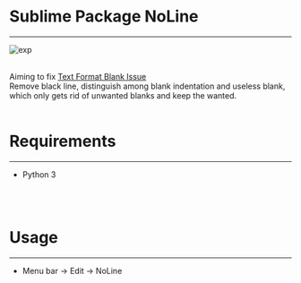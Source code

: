 <h1>Sublime Package NoLine</h1>
<hr />

![exp](https://github.com/Weilory/sublime-noline/blob/master/docs/exp.gif)

<br />
Aiming to fix <a href='https://stackoverflow.com/questions/12008986/sublime-text-2-how-to-delete-blank-empty-lines'>Text Format Blank Issue</a> 
<br />
Remove black line, distinguish among blank indentation and useless blank, which only gets rid of unwanted blanks and keep the wanted. 
<br /><br />
<h1>Requirements</h1>
<hr />
<ul>
  <li>Python 3</li>
</ul>
<br /><br />
<h1>Usage</h1>
<hr />
<ul>
<li>Menu bar -> Edit -> NoLine</li>
</ul>
<br /><br />

